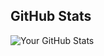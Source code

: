 <!-- ## Overview
Welcome to my GitHub profile! Here you'll find a collection of my projects, experiments, and learning resources. Feel free to explore and discover what I've been working on. -->

## GitHub Stats
![Your GitHub Stats](https://github-readme-stats.vercel.app/api?username=mo-hssein&show_icons=true&theme=radical)
